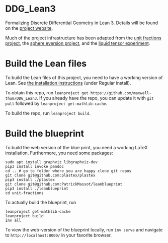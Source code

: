 # DDG_Lean3
Formalizing Discrete Differential Geometry in Lean 3. Details will be found on the [project website](https://maxwell-thum.github.io/DDG_Lean3/).

Much of the project infrastructure has been adapted from the [unit fractions project](https://github.com/b-mehta/unit-fractions), the [sphere eversion project](https://leanprover-community.github.io/sphere-eversion/), and the [liquid tensor experiment](https://leanprover-community.github.io/lean-liquid/).

# Build the Lean files

To build the Lean files of this project, you need to have a working version of Lean.
See [the installation instructions](https://leanprover-community.github.io/get_started.html) (under Regular install).

To obtain this repo, run `leanproject get https://github.com/maxwell-thum/DDG_Lean3`. If you already have the repo, you can
update it with `git pull` followed by `leanproject get-mathlib-cache`.

To build the repo, run `leanproject build`.

# Build the blueprint

To build the web version of the blue print, you need a working LaTeX installation.
Furthermore, you need some packages:
```
sudo apt install graphviz libgraphviz-dev
pip3 install invoke pandoc
cd .. # go to folder where you are happy clone git repos
git clone git@github.com:plastex/plastex
pip3 install ./plastex
git clone git@github.com:PatrickMassot/leanblueprint
pip3 install ./leanblueprint
cd unit-fractions
```

To actually build the blueprint, run
```
leanproject get-mathlib-cache
leanproject build
inv all
```

To view the web-version of the blueprint locally, run `inv serve` and navigate to
`http://localhost:8000/` in your favorite browser.
